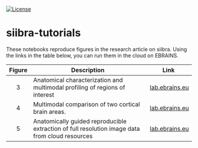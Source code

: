 [![License](https://img.shields.io/badge/License-Apache%202.0-blue.svg)](https://opensource.org/licenses/Apache-2.0)

# siibra-tutorials

These notebooks reproduce figures in the research article on siibra.
Using the links in the table below, you can run them in the cloud on EBRAINS.

Figure | Description | Link
:---: | --- | ---
3 | Anatomical characterization and multimodal profiling of regions of interest | [lab.ebrains.eu](https://lab.ebrains.eu/hub/user-redirect/git-pull?repo=https%3A%2F%2Fgithub.com%2FFZJ-INM1-BDA%2Fsiibra-tutorials.git&urlpath=tree%2Fsiibra-tutorials.git%2FFig-3.ipynb&branch=siibra_paper)
4 | Multimodal comparison of two cortical brain areas. | [lab.ebrains.eu](https://lab.ebrains.eu/hub/user-redirect/git-pull?repo=https%3A%2F%2Fgithub.com%2FFZJ-INM1-BDA%2Fsiibra-tutorials.git&urlpath=tree%2Fsiibra-tutorials.git%2FFig-4.ipynb&branch=siibra_paper)
5 | Anatomically guided reproducible extraction of full resolution image data from cloud resources | [lab.ebrains.eu](https://lab.ebrains.eu/hub/user-redirect/git-pull?repo=https%3A%2F%2Fgithub.com%2FFZJ-INM1-BDA%2Fsiibra-tutorials.git&urlpath=tree%2Fsiibra-tutorials.git%2FFig-5.ipynb&branch=siibra_paper)
